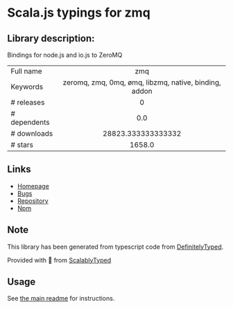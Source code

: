 
# Scala.js typings for zmq


## Library description:
Bindings for node.js and io.js to ZeroMQ

|                    |                 |
| ------------------ | :-------------: |
| Full name          | zmq |
| Keywords           | zeromq, zmq, 0mq, ømq, libzmq, native, binding, addon |
| # releases         | 0 |
| # dependents       | 0.0 |
| # downloads        | 28823.333333333332 |
| # stars            | 1658.0 |

## Links
- [Homepage](https://github.com/JustinTulloss/zeromq.node#readme)
- [Bugs](https://github.com/JustinTulloss/zeromq.node/issues)
- [Repository](https://github.com/JustinTulloss/zeromq.node)
- [Npm](https://www.npmjs.com/package/zmq)
    


## Note
This library has been generated from typescript code from [DefinitelyTyped](https://definitelytyped.org).

Provided with :purple_heart: from [ScalablyTyped](https://github.com/oyvindberg/ScalablyTyped)

## Usage
See [the main readme](../../readme.md) for instructions.


